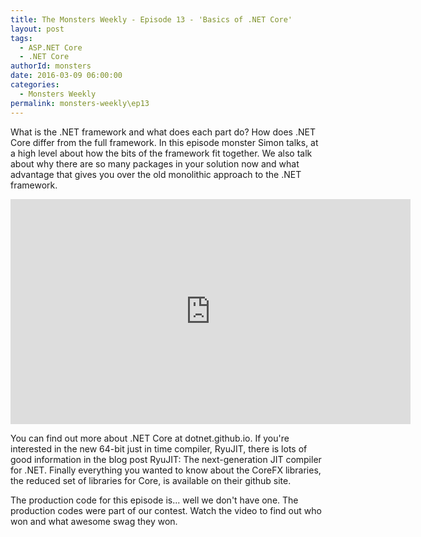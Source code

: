 ```yaml
---
title: The Monsters Weekly - Episode 13 - 'Basics of .NET Core'
layout: post
tags: 
  - ASP.NET Core
  - .NET Core
authorId: monsters
date: 2016-03-09 06:00:00
categories:
  - Monsters Weekly
permalink: monsters-weekly\ep13
---
```


What is the .NET framework and what does each part do? How does .NET Core differ from the full framework. In this episode monster Simon talks, at a high level about how the bits of the framework fit together. We also talk about why there are so many packages in your solution now and what advantage that gives you over the old monolithic approach to the .NET framework.

<!-- more -->

<iframe src="https://channel9.msdn.com/Series/aspnetmonsters/Episode-13-Basics-of-NET-Core/player" width="640" height="360" allowFullScreen frameBorder="0"></iframe>


You can find out more about .NET Core at dotnet.github.io. If you're interested in the new 64-bit just in time compiler, RyuJIT, there is lots of good information in the blog post RyuJIT: The next-generation JIT compiler for .NET. Finally everything you wanted to know about the CoreFX libraries, the reduced set of libraries for Core, is available on their github site.

The production code for this episode is... well we don't have one. The production codes were part of our contest. Watch the video to find out who won and what awesome swag they won. 